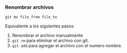 ### Renombrar archivos
```
git mv file_from file_to
```

Equivalente a los siguientes pasos:

1. Renombrar el archivo manualmente
2. `git rm` para eliminar el archivo con git.
3. `git add` para agregar el archivo con el numero nombre.